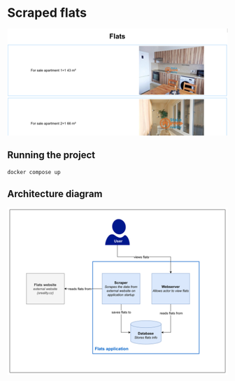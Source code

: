 # Scraped flats

![alt flats](./docs/demo.png)

## Running the project

```bash
docker compose up
```

## Architecture diagram
![alt diagram](./docs/diagram.png)
